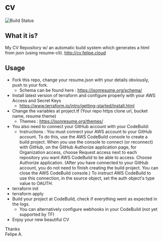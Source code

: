 # cv

![Build Status](https://codebuild.eu-west-1.amazonaws.com/badges?uuid=eyJlbmNyeXB0ZWREYXRhIjoiczFzR0tiVWNGK09IWTJmUmhZTHdRUEVMOEVjMkdITDdsazFYdXQ0bW0venl5c2VNMVF4T1ZhSTIrS3JFcnN1ZDBVemxwOGtPMk04Wm5FREkwVWNXdUtJPSIsIml2UGFyYW1ldGVyU3BlYyI6IkNxYjJNUXZNaHBHSVFBSWIiLCJtYXRlcmlhbFNldFNlcmlhbCI6MX0%3D&branch=master)

## What it is?
My CV Repository w/ an automatic build system which generates a html from json (using resume-cli).
http://cv.felipe.cloud

## Usage

  - Fork this repo, change your resume.json with your details obviously, push to your fork.
    - Schema can be found here : https://jsonresume.org/schema/  
  - Install latest version of terraform and configure properly with your AWS Access and Secret Keys
    - https://www.terraform.io/intro/getting-started/install.html
  - Change the variables at project.tf (Your repo https clone url, bucket name, resume theme)
    - Themes : https://jsonresume.org/themes/
  - You also need to connect your GitHub account with your CodeBuild:
    - Instructions : You must connect your AWS account to your GitHub account. To do this, use the AWS CodeBuild console to create a build project. When you use the console to connect (or reconnect) with GitHub, on the GitHub Authorize application page, for Organization access, choose Request access next to each repository you want AWS CodeBuild to be able to access. Choose Authorize application. (After you have connected to your GitHub account, you do not need to finish creating the build project. You can close the AWS CodeBuild console.) To instruct AWS CodeBuild to use this connection, in the source object, set the auth object's type value to OAUTH. 
  - terraform init
  - terraform apply
  - Build your project at CodeBuild, check if everything went as expected in the logs.
    - You can alternatively configure webhooks in your CodeBuild (not yet supported by TF)
  - Enjoy your new beautiful CV

  
Thanks  
Felipe A.



